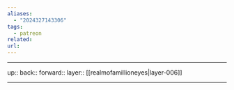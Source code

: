 ```yaml
---
aliases:
  - "2024327143306"
tags:
  - patreon
related: 
url:
---
```




***

up:: 
back:: 
forward:: 
layer:: [[realmofamillioneyes|layer-006]]

***

